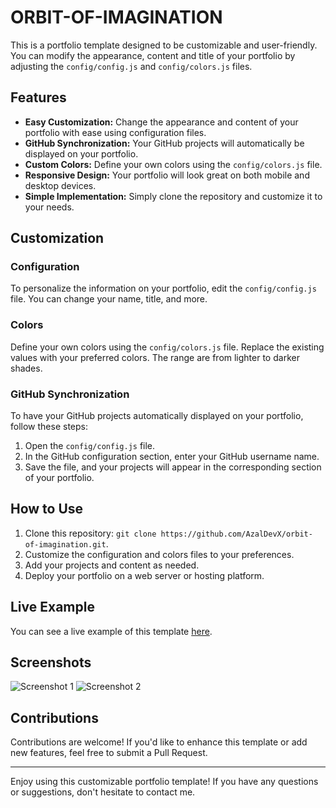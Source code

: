 # ORBIT-OF-IMAGINATION

This is a portfolio template designed to be customizable and user-friendly. You can modify the appearance, content and title of your portfolio by adjusting the `config/config.js` and `config/colors.js` files.

## Features

- **Easy Customization:** Change the appearance and content of your portfolio with ease using configuration files.
- **GitHub Synchronization:** Your GitHub projects will automatically be displayed on your portfolio.
- **Custom Colors:** Define your own colors using the `config/colors.js` file.
- **Responsive Design:** Your portfolio will look great on both mobile and desktop devices.
- **Simple Implementation:** Simply clone the repository and customize it to your needs.

## Customization

### Configuration

To personalize the information on your portfolio, edit the `config/config.js` file. You can change your name, title, and more.

### Colors

Define your own colors using the `config/colors.js` file. Replace the existing values with your preferred colors. The range are from lighter to darker shades.

### GitHub Synchronization

To have your GitHub projects automatically displayed on your portfolio, follow these steps:

1. Open the `config/config.js` file.
2. In the GitHub configuration section, enter your GitHub username name.
3. Save the file, and your projects will appear in the corresponding section of your portfolio.

## How to Use

1. Clone this repository: `git clone https://github.com/AzalDevX/orbit-of-imagination.git`.
2. Customize the configuration and colors files to your preferences.
3. Add your projects and content as needed.
4. Deploy your portfolio on a web server or hosting platform.

## Live Example

You can see a live example of this template [here](https://azaldev.com).

## Screenshots

![Screenshot 1](https://cdn.discordapp.com/attachments/1168626585562259577/1168626664444538920/image.png?ex=65527364&is=653ffe64&hm=dc20333424ab4778658f4bf03487ef9c294ba0fe83b0d163261896ac4ca5df61&)
![Screenshot 2]([/screenshots/screenshot2.png](https://media.discordapp.net/attachments/1168626585562259577/1168626722195902555/image.png?ex=65527372&is=653ffe72&hm=f739c0ccdd4e93e98614c810db817b94d0763bf8ae75d2d2e8dc5419e656b54f&=&width=1351&height=671))

## Contributions

Contributions are welcome! If you'd like to enhance this template or add new features, feel free to submit a Pull Request.

---

Enjoy using this customizable portfolio template! If you have any questions or suggestions, don't hesitate to contact me.
